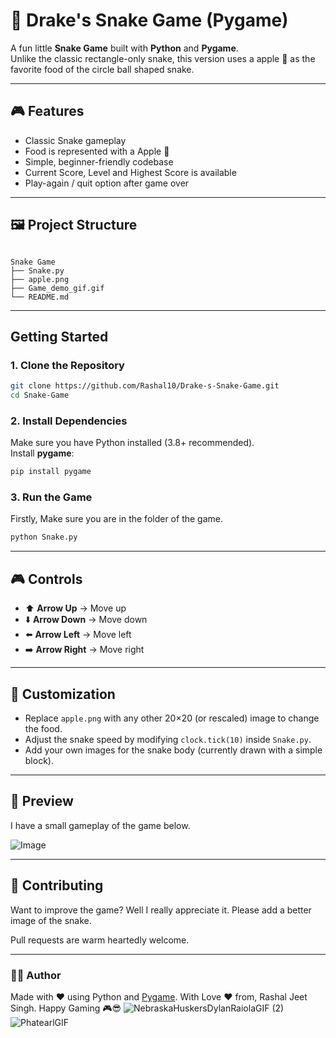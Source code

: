 # 🐍 Drake's Snake Game (Pygame)

A fun little **Snake Game** built with **Python** and **Pygame**.  
Unlike the classic rectangle-only snake, this version uses a apple 🍎 as the favorite food of the circle ball shaped snake.  

---

## 🎮 Features
- Classic Snake gameplay
- Food is represented with a Apple 🍎
- Simple, beginner-friendly codebase
- Current Score, Level and Highest Score is available
- Play-again / quit option after game over

---

## 🖼️ Project Structure
```

Snake Game
├── Snake.py
├── apple.png
├── Game_demo_gif.gif   
└── README.md

```

---

## Getting Started

### 1. Clone the Repository
```bash
git clone https://github.com/Rashal10/Drake-s-Snake-Game.git
cd Snake-Game
```

### 2. Install Dependencies
Make sure you have Python installed (3.8+ recommended).  
Install **pygame**:
```bash
pip install pygame
```

### 3. Run the Game

Firstly, Make sure you are in the folder of the game.

```bash
python Snake.py
```

---

## 🎮 Controls
- ⬆️ **Arrow Up** → Move up  
- ⬇️ **Arrow Down** → Move down  
- ⬅️ **Arrow Left** → Move left  
- ➡️ **Arrow Right** → Move right  

---

## 🔧 Customization
- Replace `apple.png` with any other 20×20 (or rescaled) image to change the food.  
- Adjust the snake speed by modifying `clock.tick(10)` inside `Snake.py`.  
- Add your own images for the snake body (currently drawn with a simple block).  

---

## 📸 Preview
I have a small gameplay of the game below.

![Image](https://github.com/user-attachments/assets/daf3be1c-1183-40ef-8bf4-1f9b7114d844)

---

## 🤝 Contributing
Want to improve the game? Well I really appreciate it.
Please add a better image of the snake. 

Pull requests are warm heartedly welcome.

---

### 👨‍💻 Author
Made with ❤️ using Python and [Pygame](https://www.pygame.org/news).
With Love ❤️  from,
Rashal Jeet Singh. 
Happy Gaming 🎮😎
![NebraskaHuskersDylanRaiolaGIF (2)](https://github.com/user-attachments/assets/6ac432de-b448-4b2a-b12c-3c63af43ce23)     ![PhatearlGIF](https://github.com/user-attachments/assets/e275ba04-3691-4ca9-97aa-1c5f68639d8f)



